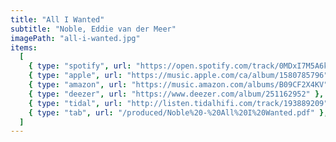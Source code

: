 ```yaml
---
title: "All I Wanted"
subtitle: "Noble, Eddie van der Meer"
imagePath: "all-i-wanted.jpg"
items:
  [
    { type: "spotify", url: "https://open.spotify.com/track/0MDxI7M5A6kjEAcqUrpvkk" },
    { type: "apple", url: "https://music.apple.com/ca/album/1580785796" },
    { type: "amazon", url: "https://music.amazon.com/albums/B09CF2X4KV" },
    { type: "deezer", url: "https://www.deezer.com/album/251162952" },
    { type: "tidal", url: "http://listen.tidalhifi.com/track/193889209" },
    { type: "tab", url: "/produced/Noble%20-%20All%20I%20Wanted.pdf" },
  ]
---
```

